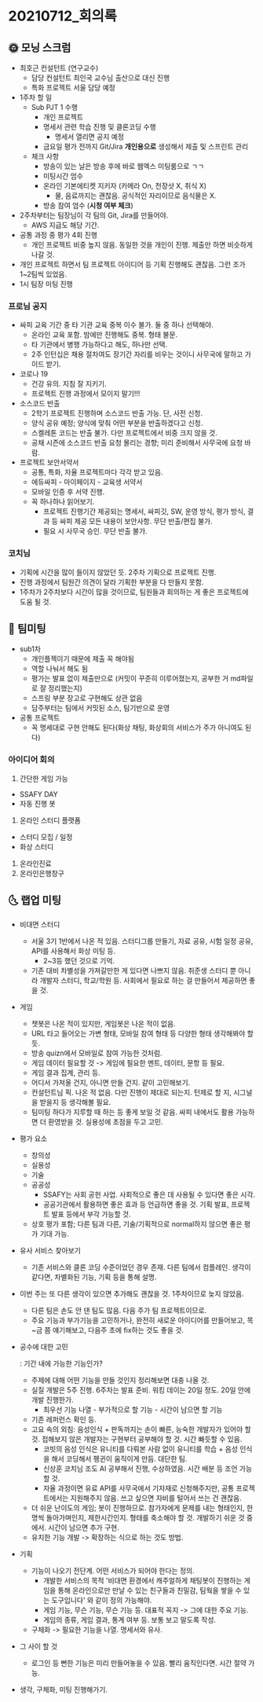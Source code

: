 # 20210712_회의록

## 🌞 모닝 스크럼

- 최호근 컨설턴트 (연구교수)
  - 담당 컨설턴트 최인국 교수님 출산으로 대신 진행
  - 특화 프로젝트 서울 담당 예정
- 1주차 할 일
  - Sub PJT 1 수행
    - 개인 프로젝트
    - 명세서 관련 학습 진행 및 클론코딩 수행
      - 명세서 열리면 공지 예정
    - 금요일 평가 전까지 Git/Jira **개인용으로** 생성해서 제출 및 스프린트 관리
  - 체크 사항
    - 방송이 있는 날은 방송 후에 바로 웹엑스 미팅룸으로 ㄱㄱ
    - 미팅시간 엄수
    - 온라인 기본에티켓 지키자 (카메라 On, 천장샷 X, 취식 X)
      - 물, 음료까지는 괜찮음. 공식적인 자리이므로 음식물은 X.
    - 방송 참여 엄수 (**시청 여부 체크**)
- 2주차부터는 팀장님이 각 팀의 Git, Jira를 만들어야.
  - AWS 지급도 해당 기간.
- 공통 과정 중 평가 4회 진행
  - 개인 프로젝트 비중 높지 않음. 동일한 것을 개인이 진행. 제출만 하면 비슷하게 나갈 것.
- 개인 프로젝트 하면서 팀 프로젝트 아이디어 등 기획 진행해도 괜찮음. 그런 조가 1~2팀씩 있었음.
- 1시 팀장 미팅 진행

### **프로님 공지**

- 싸피 교육 기간 중 타 기관 교육 중복 이수 불가. 둘 중 하나 선택해야.
  - 온라인 교육 포함. 밤에만 진행해도 중복. 형태 불문.
  - 타 기관에서 병행 가능하다고 해도, 하나만 선택.
  - 2주 인턴십은 채용 절차여도 장기간 자리를 비우는 것이니 사무국에 말하고 가이드 받기.
- 코로나 19
  - 건강 유의. 지침 잘 지키기.
  - 프로젝트 진행 과정에서 모이지 말기!!!
- 소스코드 반출
  - 2학기 프로젝트 진행하며 소스코드 반출 가능. 단, 사전 신청.
  - 양식 공유 예정; 양식에 맞춰 어떤 부분을 반출하겠다고 신청.
  - 스켈레톤 코드는 반출 불가. 다만 프로젝트에서 비중 크지 않을 것.
  - 공채 시즌에 소스코드 반출 요청 몰리는 경향; 미리 준비해서 사무국에 요청 바람.
- 프로젝트 보안서약서
  - 공통, 특화, 자율 프로젝트마다 각각 받고 있음.
  - 에듀싸피 - 마이페이지 - 교육생 서약서
  - 모바일 인증 후 서약 진행.
  - 꼭 하나하나 읽어보기.
    - 프로젝트 진행기간 제공되는 명세서, 싸피깃, SW, 운영 방식, 평가 방식, 결과 등 싸피 제공 모든 내용이 보안사항. 무단 반출/편집 불가.
    - 필요 시 사무국 승인. 무단 반출 불가.

### **코치님**

- 기획에 시간을 많이 들이지 않았던 듯. 2주차 기획으로 프로젝트 진행.
- 진행 과정에서 팀원간 의견이 달라 기획한 부분을 다 만들지 못함.
- 1주차가 2주차보다 시간이 많을 것이므로, 팀원들과 회의하는 게 좋은 프로젝트에 도움 될 것.



## 🌟 팀미팅

- sub1차
  - 개인플젝이기 때문에 제출 꼭 해야됨
  - 역할 나눠서 해도 됨
  - 평가는 발표 없이 제출만으로 (커밋이 꾸준히 이루어졌는지, 공부한 거 md파일로 잘 정리했는지)
  - 스프링 부분 장고로 구현해도 상관 없음
  - 담주부터는 팀에서 커밋된 소스, 팀기반으로 운영
- 공통 프로젝트
  - 꼭 명세대로 구현 안해도 된다(화상 채팅, 화상회의 서비스가 주가 아니여도 된다)



### 아이디어 회의

1. 간단한 게임 가능

- SSAFY DAY
- 자동 진행 봇

1. 온라인 스터디 플랫폼

- 스터디 모집 / 일정
- 화상 스터디

1. 온라인진료
2. 온라인은행창구



## 🌜 랩업 미팅

- 비대면 스터디

  - 서울 3기 1반에서 나온 적 있음. 스터디그룹 만들기, 자료 공유, 시험 일정 공유, API를 사용해서 화상 미팅 등.
    - 2~3등 했던 것으로 기억.
  - 기존 대비 차별성을 가져갈만한 게 있다면 나쁘지 않음. 취준생 스터디 뿐 아니라 개발자 스터디, 학교/학원 등. 사회에서 필요로 하는 걸 만들어서 제공하면 좋을 것.

- 게임

  - 챗봇은 나온 적이 있지만, 게임봇은 나온 적이 없음.
  - URL 타고 들어오는 가변 형태, 모바일 참여 형태 등 다양한 형태 생각해봐야 할 듯.
  - 방송 quizn에서 모바일로 참여 가능한 것처럼.
  - 게임 데이터 필요할 것 -> 게임에 필요한 멘트, 데이터, 문항 등 필요.
  - 게임 결과 집계, 관리 등.
  - 어디서 가져올 건지, 아니면 만들 건지. 같이 고민해보기.
  - 컨설턴트님 픽. 나온 적 없음. 다만 진행이 제대로 되는지. 턴제로 할 지, 시그널을 받을지 등 생각해볼 필요.
  - 팀미팅 하다가 지루할 때 하는 등 좋게 보일 것 같음. 싸피 내에서도 활용 가능하면 더 환영받을 것. 실용성에 초점을 두고 고민.

- 평가 요소

  - 창의성
  - 실용성
  - 기술
  - 공공성
    - SSAFY는 사회 공헌 사업. 사회적으로 좋은 데 사용될 수 있다면 좋은 시각.
    - 공공기관에서 활용하면 좋은 효과 등 언급하면 좋을 것. 기획 발표, 프로젝트 발표 등에서 부각 가능할 것.
  - 상호 평가 포함; 다른 팀과 다른, 기술/기획적으로 normal하지 않으면 좋은 평가 기대 가능.

- 유사 서비스 찾아보기

  - 기존 서비스와 클론 코딩 수준이었던 경우 존재. 다른 팀에서 컴플레인. 생각이 같다면, 차별화된 기능, 기획 등을 통해 설명.

- 이번 주는 또 다른 생각이 있으면 추가해도 괜찮을 것. 1주차이므로 늦지 않았음.

  - 다른 팀은 손도 안 댄 팀도 많음. 다음 주가 팀 프로젝트이므로.
  - 주요 기능과 부가기능을 고민하거나, 완전히 새로운 아이디어를 만들어보고, 목~금 쯤 얘기해보고, 다음주 초에 fix하는 것도 좋을 것.

- 공수에 대한 고민

  : 기간 내에 가능한 기능인가?

  - 주제에 대해 어떤 기능을 만들 것인지 정리해보면 대충 나올 것.
  - 실질 개발은 5주 진행. 6주차는 발표 준비. 워킹 데이는 20일 정도. 20일 안에 개발 진행한가.
    - 최우선 기능 나열 - 부가적으로 할 기능 - 시간이 남으면 할 기능
  - 기존 레퍼런스 확인 등.
  - 고요 속의 외침: 음성인식 + 판독까지는 손이 빠른, 능숙한 개발자가 있어야 할 것. 접해보지 않은 개발자는 구현부터 공부해야 할 것. 시간 빠듯할 수 있음.
    - 코빗의 음성 인식은 유니티를 다뤄본 사람 없이 유니티를 학습 + 음성 인식을 해서 코딩해서 펭귄이 움직이게 만듬. 대단한 팀.
    - 신상훈 코치님 조도 AI 공부해서 진행, 수상하였음. 시간 배분 등 조언 가능할 것.
    - 자율 과정이면 유료 API를 사무국에서 기자재로 신청해주지만, 공통 프로젝트에서는 지원해주지 않음. 쓰고 싶으면 자비를 털어서 쓰는 건 괜찮음.
  - 더 쉬운 난이도의 게임; 봇이 진행하므로. 참가자에게 문제를 내는 형태인지, 한 명씩 돌아가며인지, 제한시간인지. 형태를 축소해야 할 것. 개발하기 쉬운 것 중에서. 시간이 남으면 추가 구현.
  - 유치한 기능 개발 -> 확장하는 식으로 하는 것도 방법.

- 기획

  - 기능이 나오기 전단계. 어떤 서비스가 되어야 한다는 정의.
    - 개발한 서비스의 목적 '비대면 환경에서 캐주얼하게 채팅봇이 진행하는 게임을 통해 온라인으로만 만날 수 있는 친구들과 친밀감, 팀웍을 쌓을 수 있는 도구입니다' 와 같이 정의 가능해야.
    - 게임 기능, 무슨 기능, 무슨 기능 등. 대표적 꼭지 -> 그에 대한 주요 기능.
    - 게임의 종류, 게임 결과, 통계 여부 등. 보통 보고 말도록 작성.
  - 구체화 -> 필요한 기능을 나열. 명세서와 유사.

- 그 사이 할 것

  - 로그인 등 뻔한 기능은 미리 만들어놓을 수 있음. 빨리 움직인다면. 시간 절약 가능.

- 생각, 구체화, 미팅 진행해가기.

